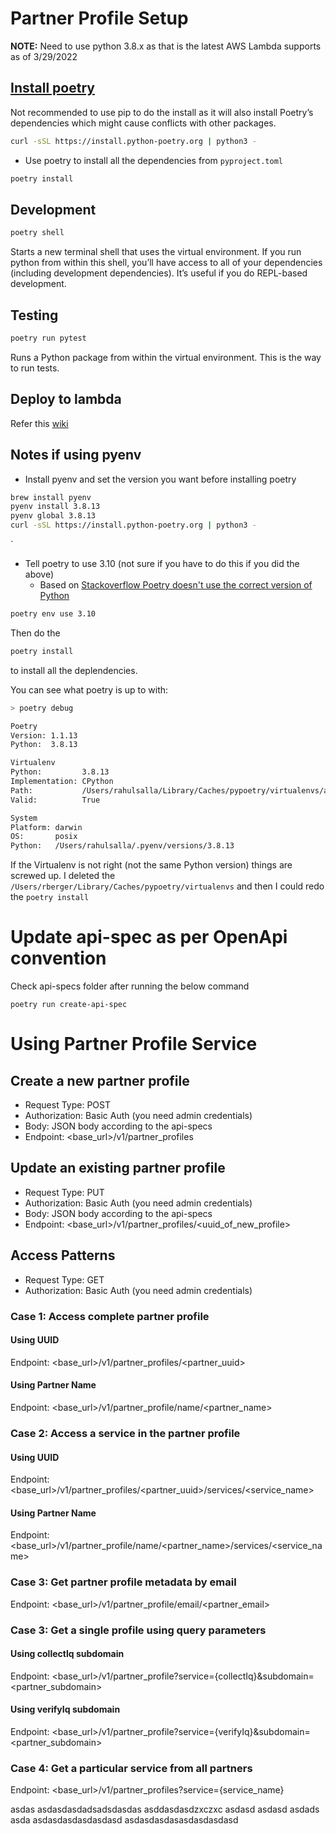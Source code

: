 # Partner Profile Setup

**NOTE:** Need to use python 3.8.x as that is the latest AWS Lambda supports as of 3/29/2022

## [Install poetry](https://python-poetry.org/docs/master/#installing-with-the-official-installer)

Not recommended to use pip to do the install as it will also install Poetry’s dependencies which might cause conflicts with other packages.

```bash
curl -sSL https://install.python-poetry.org | python3 -
```

- Use poetry to install all the dependencies from `pyproject.toml`

```bash
poetry install
```

## Development

```bash
poetry shell
```

Starts a new terminal shell that uses the virtual environment. If you run python from within this shell, you’ll have access to all of your dependencies (including development dependencies). It’s useful if you do REPL-based development.

## Testing

```bash
poetry run pytest
```

Runs a Python package from within the virtual environment. This is the way to run tests.

## Deploy to lambda

Refer this [wiki](https://github.com/Informed/techno-core/wiki/Deploying-apps-to-different-env-using-tags)

## Notes if using pyenv

- Install pyenv and set the version you want before installing poetry

```bash
brew install pyenv
pyenv install 3.8.13
pyenv global 3.8.13
curl -sSL https://install.python-poetry.org | python3 -
```

`

- Tell poetry to use 3.10 (not sure if you have to do this if you did the above)
  - Based on [Stackoverflow Poetry doesn't use the correct version of Python](https://stackoverflow.com/a/59810606/38841)

```bash
poetry env use 3.10
```

Then do the

```bash
poetry install
```

to install all the deplendencies.

You can see what poetry is up to with:

```bash
> poetry debug

Poetry
Version: 1.1.13
Python:  3.8.13

Virtualenv
Python:         3.8.13
Implementation: CPython
Path:           /Users/rahulsalla/Library/Caches/pypoetry/virtualenvs/app-nnMCBjWd-py3.8
Valid:          True

System
Platform: darwin
OS:       posix
Python:   /Users/rahulsalla/.pyenv/versions/3.8.13
```

If the Virtualenv is not right (not the same Python version) things are screwed up. I deleted the `/Users/rberger/Library/Caches/pypoetry/virtualenvs` and then I could redo the `poetry install`


# Update api-spec as per OpenApi convention

Check api-specs folder after running the below command

```
poetry run create-api-spec
```



# Using Partner Profile Service

## Create a new partner profile

- Request Type: POST
- Authorization: Basic Auth (you need admin credentials)
- Body: JSON body according to the api-specs
- Endpoint: <base_url>/v1/partner_profiles

## Update an existing partner profile

- Request Type: PUT
- Authorization: Basic Auth (you need admin credentials)
- Body: JSON body according to the api-specs
- Endpoint: <base_url>/v1/partner_profiles/<uuid_of_new_profile>

## Access Patterns

- Request Type: GET
- Authorization: Basic Auth (you need admin credentials)

### Case 1: Access complete partner profile

#### Using UUID

  Endpoint: <base_url>/v1/partner_profiles/<partner_uuid>

#### Using Partner Name

  Endpoint: <base_url>/v1/partner_profile/name/<partner_name>

### Case 2: Access a service in the partner profile

#### Using UUID

  Endpoint: <base_url>/v1/partner_profiles/<partner_uuid>/services/<service_name>

#### Using Partner Name

  Endpoint: <base_url>/v1/partner_profile/name/<partner_name>/services/<service_name>


### Case 3: Get partner profile metadata by email

  Endpoint: <base_url>/v1/partner_profile/email/<partner_email>

### Case 3: Get a single profile using query parameters

#### Using collectIq subdomain

  Endpoint: <base_url>/v1/partner_profile?service={collectIq}&subdomain=<partner_subdomain>

#### Using verifyIq subdomain

  Endpoint: <base_url>/v1/partner_profile?service={verifyIq}&subdomain=<partner_subdomain>

### Case 4: Get a particular service from all partners

  Endpoint: <base_url>/v1/partner_profiles?service={service_name}


asdas
asdasdasdadsadsdasdas
asddasdasdzxczxc
asdasd
asdasd
asdads
asda
asdasdasdasdasdasd
asdasdasdasasdasdasdasd